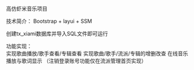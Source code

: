 高仿虾米音乐项目

  技术简介：
    Bootstrap + layui + SSM
    
  创建tx_xiami数据库并导入SQL文件即可运行
    
  功能实现：   
    实现歌曲播放/歌手查看/专辑查看 
    实现歌曲/歌手/流派/专辑的增删改查
    在线音乐播放与歌词显示
   （注销登录账号功能仅在流派管理首页实现）
   
   
